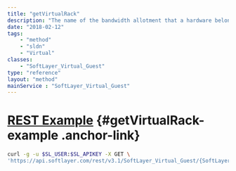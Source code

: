```yaml
---
title: "getVirtualRack"
description: "The name of the bandwidth allotment that a hardware belongs too."
date: "2018-02-12"
tags:
    - "method"
    - "sldn"
    - "Virtual"
classes:
    - "SoftLayer_Virtual_Guest"
type: "reference"
layout: "method"
mainService : "SoftLayer_Virtual_Guest"
---
```


# [REST Example](#getVirtualRack-example) <a href="/article/rest/"><i class="fas fa-question"></i></a> {#getVirtualRack-example .anchor-link} 
```bash
curl -g -u $SL_USER:$SL_APIKEY -X GET \
'https://api.softlayer.com/rest/v3.1/SoftLayer_Virtual_Guest/{SoftLayer_Virtual_GuestID}/getVirtualRack'
```
